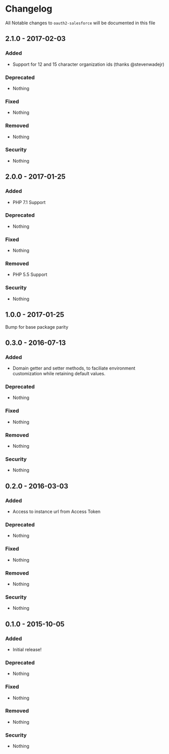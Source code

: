 # Changelog
All Notable changes to `oauth2-salesforce` will be documented in this file

## 2.1.0 - 2017-02-03

### Added
- Support for 12 and 15 character organization ids (thanks @stevenwadejr)

### Deprecated
- Nothing

### Fixed
- Nothing

### Removed
- Nothing

### Security
- Nothing

## 2.0.0 - 2017-01-25

### Added
- PHP 7.1 Support

### Deprecated
- Nothing

### Fixed
- Nothing

### Removed
- PHP 5.5 Support

### Security
- Nothing

## 1.0.0 - 2017-01-25

Bump for base package parity

## 0.3.0 - 2016-07-13

### Added
- Domain getter and setter methods, to faciliate environment customization while retaining default values.

### Deprecated
- Nothing

### Fixed
- Nothing

### Removed
- Nothing

### Security
- Nothing

## 0.2.0 - 2016-03-03

### Added
- Access to instance url from Access Token

### Deprecated
- Nothing

### Fixed
- Nothing

### Removed
- Nothing

### Security
- Nothing

## 0.1.0 - 2015-10-05

### Added
- Initial release!

### Deprecated
- Nothing

### Fixed
- Nothing

### Removed
- Nothing

### Security
- Nothing
